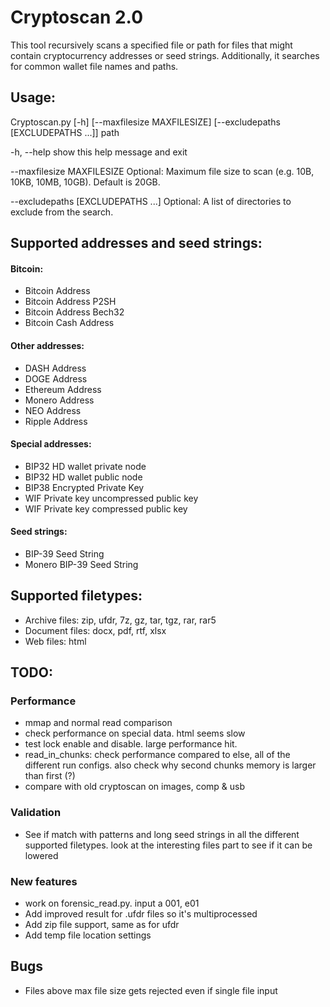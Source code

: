 # Cryptoscan 2.0
This tool recursively scans a specified file or path for files that might contain 
cryptocurrency addresses or seed strings. Additionally, it searches for common wallet file names and paths. 
    
## Usage: 
Cryptoscan.py [-h] [--maxfilesize MAXFILESIZE]
                     [--excludepaths [EXCLUDEPATHS ...]]
                     path

  -h, --help            show this help message and exit
  
  --maxfilesize MAXFILESIZE
                        Optional: Maximum file size to scan (e.g. 10B, 10KB,
                        10MB, 10GB). Default is 20GB.
                        
  --excludepaths [EXCLUDEPATHS ...]
                        Optional: A list of directories to exclude from the
                        search.


## Supported addresses and seed strings:
#### Bitcoin:
* Bitcoin Address
* Bitcoin Address P2SH
* Bitcoin Address Bech32
* Bitcoin Cash Address

#### Other addresses:
* DASH Address
* DOGE Address
* Ethereum Address
* Monero Address
* NEO Address
* Ripple Address

#### Special addresses:
* BIP32 HD wallet private node
* BIP32 HD wallet public node
* BIP38 Encrypted Private Key
* WIF Private key uncompressed public key
* WIF Private key compressed public key

#### Seed strings:
* BIP-39 Seed String
* Monero BIP-39 Seed String

## Supported filetypes:
* Archive files: zip, ufdr, 7z, gz, tar, tgz, rar, rar5
* Document files: docx, pdf, rtf, xlsx
* Web files: html
## TODO:

### Performance
* mmap and normal read comparison
* check performance on special data. html seems slow
* test lock enable and disable. large performance hit.
* read_in_chunks: check performance compared to else, all of the different run configs. also check why second chunks memory is larger than first (?)
* compare with old cryptoscan on images, comp & usb


### Validation
* See if match with patterns and long seed strings in all the different supported filetypes. look at the interesting files part to see if it can be lowered


### New features
* work on forensic_read.py. input a 001, e01
* Add improved result for .ufdr files so it's multiprocessed
* Add zip file support, same as for ufdr
* Add temp file location settings


## Bugs
* Files above max file size gets rejected even if single file input


